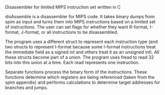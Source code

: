 Disassembler for limited MIPS instruction set written in C

disAssemble is a disassembler for MIPS code. It takes binary dumps from spim as
input and turns them into MIPS instructions based on a limited set of
instructions. The user can set flags for whether they want R-format, I-format,
J-format, or all instructions to be disassembled.

The program uses a different struct to represent each instruction type (and two
structs to represent I-format because some I-format instructions treat the
immediate field as a signed int and others treat it as an unsigned int). All
these structs become part of a union. The program uses fread to read 32 bits
into this union at a time. Each read represents one instruction.

Separate functions process the binary form of the instructions. These functions
determine which registers are being referenced (taken from the spim appendix)
and performs calculations to determine target addresses for branches and jumps.

